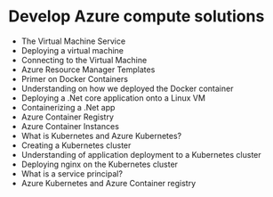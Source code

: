 # Develop Azure compute solutions
- The Virtual Machine Service
- Deploying a virtual machine
- Connecting to the Virtual Machine
- Azure Resource Manager Templates
- Primer on Docker Containers
- Understanding on how we deployed the Docker container
- Deploying a .Net core application onto a Linux VM
- Containerizing a .Net app
- Azure Container Registry
- Azure Container Instances
- What is Kubernetes and Azure Kubernetes?
- Creating a Kubernetes cluster
- Understanding of application deployment to a Kubernetes cluster
- Deploying nginx on the Kubernetes cluster
- What is a service principal?
- Azure Kubernetes and Azure Container registry
